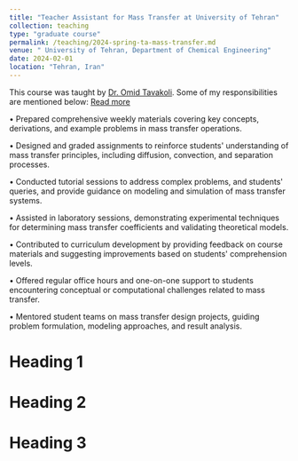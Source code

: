 ```yaml
---
title: "Teacher Assistant for Mass Transfer at University of Tehran"
collection: teaching
type: "graduate course"
permalink: /teaching/2024-spring-ta-mass-transfer.md
venue: " University of Tehran, Department of Chemical Engineering"
date: 2024-02-01
location: "Tehran, Iran"
---
```

This course was taught by <a href="https://scholar.google.com/citations?user=IVZdp4MAAAAJ&hl=en">Dr. Omid Tavakoli</a>. Some of my responsibilities are mentioned below:
<a href="https://shahabdavoudi.github.io/teaching/2024-spring-ta-mass-transfer.md" rel="permalink">Read more</a>

•	Prepared comprehensive weekly materials covering key concepts, derivations, and example problems in mass transfer operations.

•	Designed and graded assignments to reinforce students' understanding of mass transfer principles, including diffusion, convection, and separation processes.

•	Conducted tutorial sessions to address complex problems, and students' queries, and provide guidance on modeling and simulation of mass transfer systems.

•	Assisted in laboratory sessions, demonstrating experimental techniques for determining mass transfer coefficients and validating theoretical models.

•	Contributed to curriculum development by providing feedback on course materials and suggesting improvements based on students' comprehension levels.

•	Offered regular office hours and one-on-one support to students encountering conceptual or computational challenges related to mass transfer.

•	Mentored student teams on mass transfer design projects, guiding problem formulation, modeling approaches, and result analysis.




Heading 1
======

Heading 2
======

Heading 3
======

